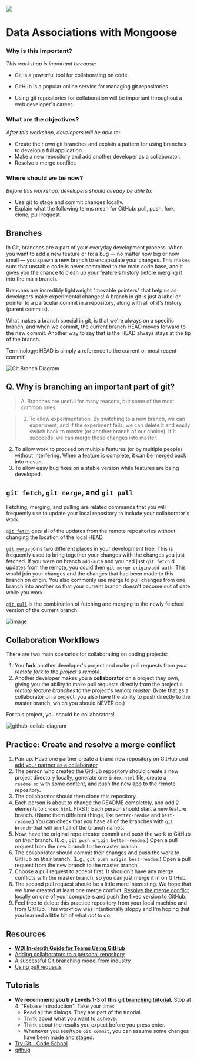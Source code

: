 <!--
Creator:
Location: SF
-->

![](https://ga-dash.s3.amazonaws.com/production/assets/logo-9f88ae6c9c3871690e33280fcf557f33.png)

# Data Associations with Mongoose

### Why is this important?
<!-- framing the "why" in big-picture/real world examples -->
*This workshop is important because:*

- Git is a powerful tool for collaborating on code.

- GitHub is a popular online service for managing git repositories.

- Using git repositories for collaboration will be important throughout a web developer's career.

### What are the objectives?
<!-- specific/measurable goal for students to achieve -->
*After this workshop, developers will be able to:*


- Create their own git branches and explain a pattern for using branches to develop a full application.
- Make a new repository and add another developer as a collaborator.
- Resolve a merge conflict.

### Where should we be now?
<!-- call out the skills that are prerequisites -->
*Before this workshop, developers should already be able to:*

* Use git to stage and commit changes locally.
* Explain what the following terms mean for GitHub: pull, push, fork, clone, pull request.

## Branches

In Git, branches are a part of your everyday development process. When you want to add a new feature or fix a bug — no matter how big or how small — you spawn a new branch to encapsulate your changes. This makes sure that unstable code is never committed to the main code base, and it gives you the chance to clean up your feature’s history before merging it into the main branch.

Branches are incredibly lightweight "movable pointers" that help us as developers make experimental changes! A branch in git is just a label or pointer to a particular commit in a repository, along with all of it's history (parent commits).

What makes a branch special in git, is that we're always on a specific branch, and when we commit, the current branch HEAD moves forward to the new commit. Another way to say that is the HEAD always stays at the tip of the branch.

Terminology: HEAD is simply a reference to the current or most recent commit!


![Git Branch Diagram](https://www.atlassian.com/git/images/tutorials/collaborating/using-branches/01.svg)






Q. Why is branching an important part of git?
---

> A. Branches are useful for many reasons, but some of the most common ones:

> 1. To allow experimentation. By switching to a new branch, we can experiment,
and if the experiment fails, we can delete it and easily switch back to master
(or another branch of our choice). If it succeeds, we can merge those changes
into master.
2. To allow work to proceed on multiple features (or by multiple people) without
interfering. When a feature is complete, it can be merged back into master.
3. To allow easy bug fixes on a stable version while features are being developed.

## `git fetch`, `git merge`, and `git pull`

Fetching, merging, and pulling are related commands that you will frequently use to update your local repository to include your collaborator's work.

[`git fetch`](https://git-scm.com/docs/git-fetch) gets all of the updates from the remote repositories without changing the location of the local HEAD.

[`git merge`](https://git-scm.com/docs/git-merge) joins two different places in your development tree. This is frequently used to bring together your changes with the changes you just fetched. If you were on branch `add-auth` and you had just `git fetch`'d updates from the remote, you could then `git merge origin/add-auth`. This would join your changes and the changes that had been made to this branch on origin. You also commonly use merge to pull changes from one branch into another so that your current branch doesn't become out of date while you work.

[`git pull`](https://git-scm.com/docs/git-pull) is the combination of fetching and merging to the newly fetched version of the current branch.

![image](https://cloud.githubusercontent.com/assets/6520345/15020568/663aa804-11d7-11e6-83f6-774e43bc2ea6.png)

## Collaboration Workflows

There are two main scenarios for collaborating on coding projects:

1. You **fork** another developer's project and make pull requests from *your remote fork* to the *project's remote*.
2. Another developer makes you a **collaborator** on a project they own, giving you the ability to make pull requests directly from the project's *remote feature branches* to the project's *remote master*. (Note that as a collaborator on a project, you also have the ability to push directly to the master branch, which you should NEVER do.)

For this project, you should be collaborators!

![github-collab-diagram](https://cloud.githubusercontent.com/assets/7833470/12072895/69abd404-b0b1-11e5-8d8c-4ff54c13b0a0.png)

## Practice: Create and resolve a merge conflict

1. Pair up. Have one partner create a brand new repository on GitHub and [add your partner as a collaborator](https://help.github.com/articles/adding-collaborators-to-a-personal-repository/).
2. The person who created the GitHub repository should create a new project directory locally, generate one  `index.html` file, create a `readme.md` with some content, and push the new app to the remote repository.
3. The collaborator should then clone this repository.
4. Each person is about to change the README completely, and add 2 elements to `index.html`.  FIRST! Each person should start a new feature branch.  (Name them different things, like `better-readme` and `best-readme`.) You can check that you have all of the branches with `git branch`-that will print all of the branch names.
5. Now, have the original repo creator commit and push the work to GitHub on *their* branch. (E.g., `git push origin better-readme`.)  Open a pull request from the new branch to the master branch.
6. The collaborator should commit their changes and push the work to GitHub on *their* branch. (E.g., `git push origin best-readme`.) Open a pull request from the new branch to the master branch.
7. Choose a pull request to accept first. It shouldn't have any merge conflicts with the master branch, so you can just merge it in on GitHub.
8. The second pull request should be a little more interesting. We hope that we have created at least one merge conflict. [Resolve the merge conflict locally](https://github.com/SF-WDI-LABS/shared_modules/blob/master/how-to/github-collaboration-workflow.md#resolving-merge-conflicts-locally) on one of your computers and push the fixed version to GitHub.  
9. Feel free to delete this practice repository from your local machine and from GitHub. This workflow was intentionally sloppy and I'm hoping that you learned a little bit of what *not* to do.


## Resources

* **[WDI In-depth Guide for Teams Using GitHub](https://github.com/SF-WDI-LABS/shared_modules/blob/master/how-to/github-collaboration-workflow.md)**
* <a href="https://help.github.com/articles/adding-collaborators-to-a-personal-repository" >Adding collaborators to a personal repository</a>
* <a href="http://nvie.com/posts/a-successful-git-branching-model" >A successful Git branching model from industry</a>
* <a href="https://help.github.com/articles/using-pull-requests" >Using pull requests</a>

## Tutorials

* **We recommend you try Levels 1-3 of this [git branching tutorial](http://pcottle.github.io/learnGitBranching/).** Stop at 4: "Rebase Introduction". Take your time:
  * Read all the dialogs. They are part of the tutorial.
  * Think about what you want to achieve.
  * Think about the results you expect before you press enter.
  * Whenever you see/type `git commit`, you can assume some changes have been made and staged.
* <a href="https://www.codeschool.com/courses/try-git" >Try Git - Code School</a>
* <a href="https://github.com/Gazler/githug" >githug</a>
